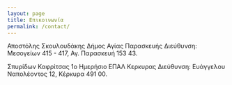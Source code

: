 ```yaml
---
layout: page
title: Επικοινωνία
permalink: /contact/
---
```

Αποστόλης Σκουλoυδάκης
Δήμος Αγίας Παρασκευής
Διεύθυνση: Μεσογείων 415 - 417, Αγ. Παρασκευή 153 43.


Σπυρίδων Καφρίτσας
1ο Ημερήσιο ΕΠΑΛ Κερκυρας
Διεύθυνση: Ευάγγελου Ναπολέοντος 12, Κέρκυρα 491 00.
